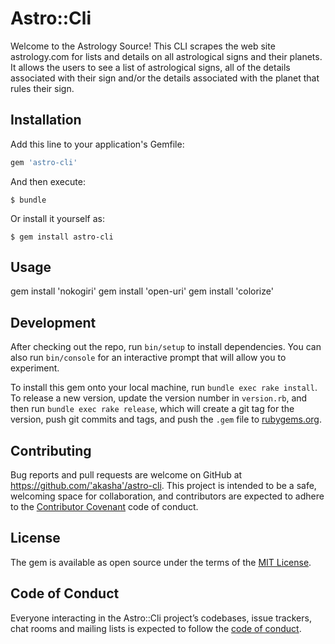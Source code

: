 # Astro::Cli

Welcome to the Astrology Source! This CLI scrapes the web site astrology.com for lists and details on all astrological signs and their planets. 
It allows the users to see a list of astrological signs, all of the details associated with their sign and/or the details associated with 
the planet that rules their sign.

## Installation

Add this line to your application's Gemfile:

```ruby
gem 'astro-cli'
```

And then execute:

    $ bundle

Or install it yourself as:

    $ gem install astro-cli

## Usage

gem install 'nokogiri'
gem install 'open-uri'
gem install 'colorize'

## Development

After checking out the repo, run `bin/setup` to install dependencies. You can also run `bin/console` for an interactive prompt that will allow you to experiment.

To install this gem onto your local machine, run `bundle exec rake install`. To release a new version, update the version number in `version.rb`, and then run `bundle exec rake release`, which will create a git tag for the version, push git commits and tags, and push the `.gem` file to [rubygems.org](https://rubygems.org).

## Contributing

Bug reports and pull requests are welcome on GitHub at https://github.com/'akasha'/astro-cli. This project is intended to be a safe, welcoming space for collaboration, and contributors are expected to adhere to the [Contributor Covenant](http://contributor-covenant.org) code of conduct.

## License

The gem is available as open source under the terms of the [MIT License](https://opensource.org/licenses/MIT).

## Code of Conduct

Everyone interacting in the Astro::Cli project’s codebases, issue trackers, chat rooms and mailing lists is expected to follow the [code of conduct](https://github.com/'akasha'/astro-cli/blob/master/CODE_OF_CONDUCT.md).

